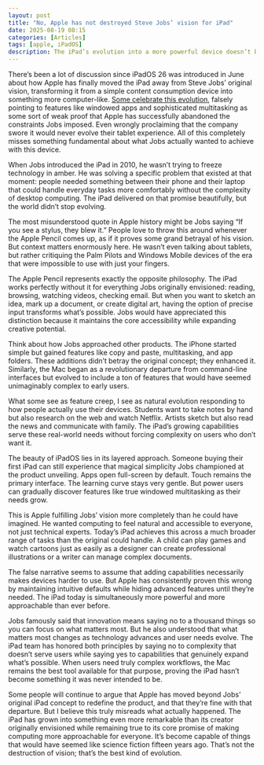 ```yaml
---
layout: post
title: "No, Apple has not destroyed Steve Jobs’ vision for iPad"
date: 2025-08-19 08:15
categories: [Articles]
tags: [apple, iPadOS]
description: The iPad’s evolution into a more powerful device doesn’t betray Steve Jobs’ vision…it completes it beautifully.
---
```


There’s been a lot of discussion since iPadOS 26 was introduced in June about how Apple has finally moved the iPad away from Steve Jobs’ original vision, transforming it from a simple content consumption device into something more computer-like. [Some celebrate this evolution](https://www.wired.com/story/apple-finally-destroyed-steve-jobss-vision-of-the-ipad-good/), falsely pointing to features like windowed apps and sophisticated multitasking as some sort of weak proof that Apple has successfully abandoned the constraints Jobs imposed. Even wrongly proclaiming that the company swore it would never evolve their tablet experience. All of this completely misses something fundamental about what Jobs actually wanted to achieve with this device.

When Jobs introduced the iPad in 2010, he wasn’t trying to freeze technology in amber. He was solving a specific problem that existed at that moment: people needed something between their phone and their laptop that could handle everyday tasks more comfortably without the complexity of desktop computing. The iPad delivered on that promise beautifully, but the world didn’t stop evolving.

The most misunderstood quote in Apple history might be Jobs saying “If you see a stylus, they blew it.” People love to throw this around whenever the Apple Pencil comes up, as if it proves some grand betrayal of his vision. But context matters enormously here. He wasn’t even talking about tablets, but rather critiquing the Palm Pilots and Windows Mobile devices of the era that were impossible to use with just your fingers.

The Apple Pencil represents exactly the opposite philosophy. The iPad works perfectly without it for everything Jobs originally envisioned: reading, browsing, watching videos, checking email. But when you want to sketch an idea, mark up a document, or create digital art, having the option of precise input transforms what’s possible. Jobs would have appreciated this distinction because it maintains the core accessibility while expanding creative potential.

Think about how Jobs approached other products. The iPhone started simple but gained features like copy and paste, multitasking, and app folders. These additions didn’t betray the original concept; they enhanced it. Similarly, the Mac began as a revolutionary departure from command-line interfaces but evolved to include a ton of features that would have seemed unimaginably complex to early users.

What some see as feature creep, I see as natural evolution responding to how people actually use their devices. Students want to take notes by hand but also research on the web and watch Netflix. Artists sketch but also read the news and communicate with family. The iPad’s growing capabilities serve these real-world needs without forcing complexity on users who don’t want it.

The beauty of iPadOS lies in its layered approach. Someone buying their first iPad can still experience that magical simplicity Jobs championed at the product unveiling. Apps open full-screen by default. Touch remains the primary interface. The learning curve stays very gentle. But power users can gradually discover features like true windowed multitasking as their needs grow.

This is Apple fulfilling Jobs’ vision more completely than he could have imagined. He wanted computing to feel natural and accessible to everyone, not just technical experts. Today’s iPad achieves this across a much broader range of tasks than the original could handle. A child can play games and watch cartoons just as easily as a designer can create professional illustrations or a writer can manage complex documents.

The false narrative seems to assume that adding capabilities necessarily makes devices harder to use. But Apple has consistently proven this wrong by maintaining intuitive defaults while hiding advanced features until they’re needed. The iPad today is simultaneously more powerful and more approachable than ever before.

Jobs famously said that innovation means saying no to a thousand things so you can focus on what matters most. But he also understood that what matters most changes as technology advances and user needs evolve. The iPad team has honored both principles by saying no to complexity that doesn’t serve users while saying yes to capabilities that genuinely expand what’s possible. When users need truly complex workflows, the Mac remains the best tool available for that purpose, proving the iPad hasn’t become something it was never intended to be.​​​​​​​​​​​​​​​​

Some people will continue to argue that Apple has moved beyond Jobs’ original iPad concept to redefine the product, and that they’re fine with that departure. But I believe this truly misreads what actually happened. The iPad has grown into something even more remarkable than its creator originally envisioned while remaining true to its core promise of making computing more approachable for everyone. It’s become capable of things that would have seemed like science fiction fifteen years ago. That’s not the destruction of vision; that’s the best kind of evolution.
